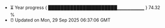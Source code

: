 - ⏳ Year progress { ██████████████████████▁▁▁▁▁▁▁▁ } 74.32 %
- ⏰ Updated on Mon, 29 Sep 2025 06:37:06 GMT

